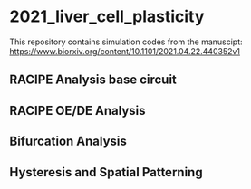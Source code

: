 # 2021_liver_cell_plasticity
This repository contains simulation codes from the manuscipt: https://www.biorxiv.org/content/10.1101/2021.04.22.440352v1

## RACIPE Analysis base circuit


## RACIPE OE/DE Analysis  


## Bifurcation Analysis



## Hysteresis and Spatial Patterning





